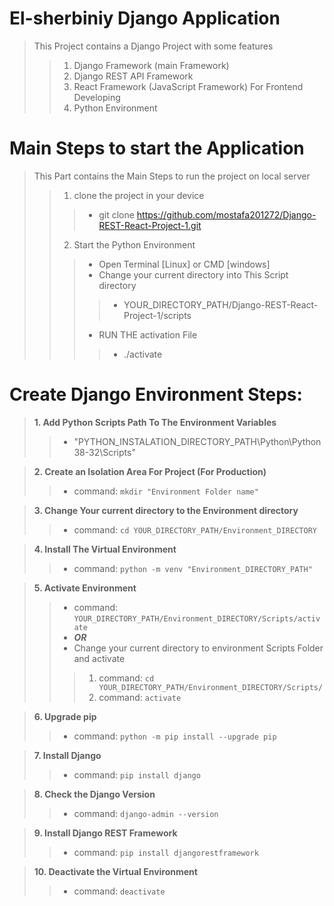 # El-sherbiniy Django Application
> This Project contains a Django Project with some features
>> 1. Django Framework (main Framework)
>> 2. Django REST API Framework
>> 3. React Framework (JavaScript Framework) For Frontend Developing
>> 4. Python Environment

# Main Steps to start the Application
> This Part contains the Main Steps to run the project on local server
>> 1. clone the project in your device
>>> - git clone https://github.com/mostafa201272/Django-REST-React-Project-1.git
>> 2. Start the Python Environment
>>> - Open Terminal [Linux] or CMD [windows]
>>> - Change your current directory into This Script directory
>>>> - YOUR_DIRECTORY_PATH/Django-REST-React-Project-1/scripts
>>> - RUN THE activation File
>>>> - ./activate


# Create Django Environment Steps:
> **1. Add Python Scripts Path To The Environment Variables**
>> * "PYTHON_INSTALATION_DIRECTORY_PATH\Python\Python38-32\Scripts"

> **2. Create an Isolation Area For Project (For Production)**
>> - command: `mkdir "Environment Folder name"`

> **3. Change Your current directory to the Environment directory**
>> - command: `cd YOUR_DIRECTORY_PATH/Environment_DIRECTORY`

> **4. Install The Virtual Environment**
>> - command: `python -m venv "Environment_DIRECTORY_PATH" `

> **5. Activate Environment**
>> - command: `YOUR_DIRECTORY_PATH/Environment_DIRECTORY/Scripts/activate`
>> - ***OR***
>> - Change your current directory to environment Scripts Folder and activate
>>> 1. command: `cd YOUR_DIRECTORY_PATH/Environment_DIRECTORY/Scripts/`
>>> 2. command: `activate`

> **6. Upgrade pip**
>> - command: `python -m pip install --upgrade pip`

> **7. Install Django**
>> - command: `pip install django`

> **8. Check the Django Version**
>> - command: `django-admin --version`

> **9. Install Django REST Framework**
>> - command: `pip install djangorestframework`

> **10. Deactivate the Virtual Environment**
>> - command: `deactivate`
